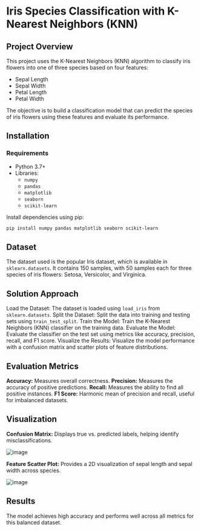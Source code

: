 
# Iris Species Classification with K-Nearest Neighbors (KNN)

## Project Overview

This project uses the K-Nearest Neighbors (KNN) algorithm to classify iris flowers into one of three species based on four features:
- Sepal Length
- Sepal Width
- Petal Length
- Petal Width

The objective is to build a classification model that can predict the species of iris flowers using these features and evaluate its performance.



## Installation

### Requirements
- Python 3.7+
- Libraries: 
  - `numpy`
  - `pandas`
  - `matplotlib`
  - `seaborn`
  - `scikit-learn`

Install dependencies using pip:
```bash
pip install numpy pandas matplotlib seaborn scikit-learn
```

## Dataset
The dataset used is the popular Iris dataset, which is available in `sklearn.datasets`. It contains 150 samples, with 50 samples each for three species of iris flowers: Setosa, Versicolor, and Virginica.

## Solution Approach
Load the Dataset: The dataset is loaded using `load_iris` from `sklearn.datasets`.
Split the Dataset: Split the data into training and testing sets using `train_test_split`.
Train the Model: Train the K-Nearest Neighbors (KNN) classifier on the training data.
Evaluate the Model: Evaluate the classifier on the test set using metrics like accuracy, precision, recall, and F1 score.
Visualize the Results: Visualize the model performance with a confusion matrix and scatter plots of feature distributions.

## Evaluation Metrics
**Accuracy:** Measures overall correctness.
**Precision:** Measures the accuracy of positive predictions.
**Recall:** Measures the ability to find all positive instances.
**F1 Score:** Harmonic mean of precision and recall, useful for imbalanced datasets.

## Visualization
**Confusion Matrix:** Displays true vs. predicted labels, helping identify misclassifications.

![image](https://github.com/user-attachments/assets/c9ce91ac-edf2-41e3-86e7-6c954b6f644f)

**Feature Scatter Plot:** Provides a 2D visualization of sepal length and sepal width across species.

![image](https://github.com/user-attachments/assets/382c88f6-c363-4702-985d-bdec165a760d)


## Results
The model achieves high accuracy and performs well across all metrics for this balanced dataset.
